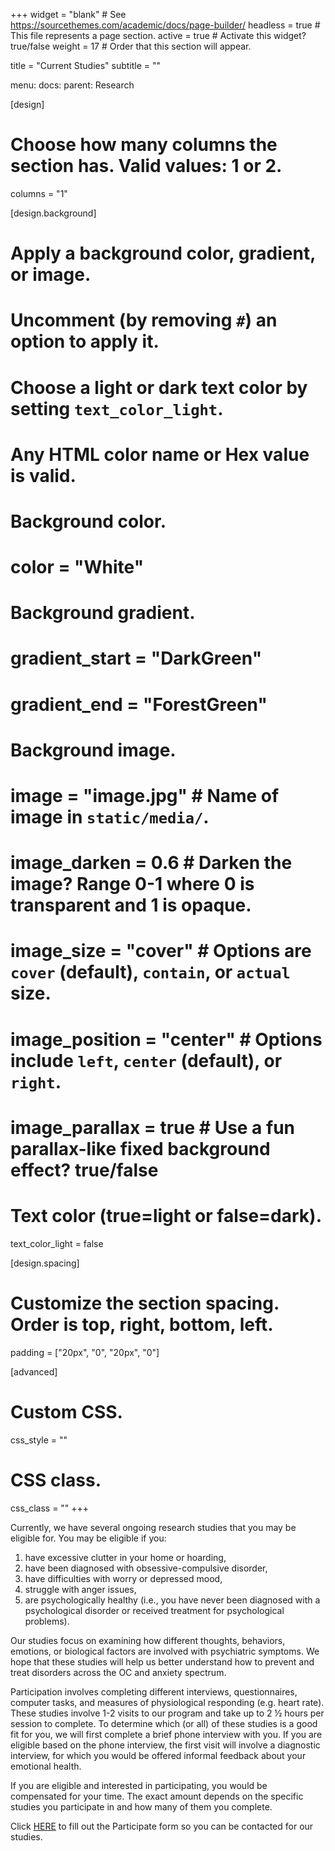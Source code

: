 +++
widget = "blank"  # See https://sourcethemes.com/academic/docs/page-builder/
headless = true  # This file represents a page section.
active = true  # Activate this widget? true/false
weight = 17  # Order that this section will appear.

title = "Current Studies"
subtitle = ""

menu:
  docs:
    parent: Research

[design]
  # Choose how many columns the section has. Valid values: 1 or 2.
  columns = "1"

[design.background]
  # Apply a background color, gradient, or image.
  #   Uncomment (by removing `#`) an option to apply it.
  #   Choose a light or dark text color by setting `text_color_light`.
  #   Any HTML color name or Hex value is valid.

  # Background color.
 #  color = "White"
  
  # Background gradient.
  # gradient_start = "DarkGreen"
  # gradient_end = "ForestGreen"
  
  # Background image.
  # image = "image.jpg"  # Name of image in `static/media/`.
  # image_darken = 0.6  # Darken the image? Range 0-1 where 0 is transparent and 1 is opaque.
  # image_size = "cover"  #  Options are `cover` (default), `contain`, or `actual` size.
  # image_position = "center"  # Options include `left`, `center` (default), or `right`.
  # image_parallax = true  # Use a fun parallax-like fixed background effect? true/false
  
  # Text color (true=light or false=dark).
  text_color_light = false

[design.spacing]
  # Customize the section spacing. Order is top, right, bottom, left.
  padding = ["20px", "0", "20px", "0"]

[advanced]
 # Custom CSS. 
 css_style = ""
 
 # CSS class.
 css_class = ""
+++

Currently, we have several ongoing research studies that you may be eligible for. You may be eligible if you:

1. have excessive clutter in your home or hoarding,
2. have been diagnosed with obsessive-compulsive disorder,
3. have difficulties with worry or depressed mood,
4. struggle with anger issues,
5. are psychologically healthy (i.e., you have never been diagnosed with a psychological disorder or received treatment for psychological problems).

Our studies focus on examining how different thoughts, behaviors, emotions, or biological factors are involved with psychiatric symptoms. We hope that these studies will help us better understand how to prevent and treat disorders across the OC and anxiety spectrum.

Participation involves completing different interviews, questionnaires, computer tasks, and measures of physiological responding (e.g. heart rate). These studies involve 1-2 visits to our program and take up to 2 ½ hours per session to complete. To determine which (or all) of these studies is a good fit for you, we will first complete a brief phone interview with you. If you are eligible based on the phone interview, the first visit will involve a diagnostic interview, for which you would be offered informal feedback about your emotional health.

If you are eligible and interested in participating, you would be compensated for your time. The exact amount depends on the specific studies you participate in and how many of them you complete.

Click [HERE](https://paso.psy.miami.edu/participate/index.html) to fill out the Participate form so you can be contacted for our studies. 
